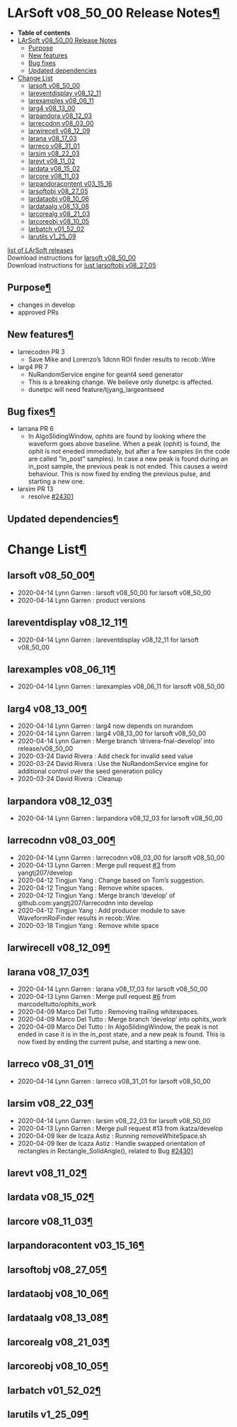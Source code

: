 LArSoft v08\_50\_00 Release Notes[¶](#LArSoft-v08_50_00-Release-Notes)
======================================================================

-   **Table of contents**
-   [LArSoft v08\_50\_00 Release Notes](#LArSoft-v08_50_00-Release-Notes)
    -   [Purpose](#Purpose)
    -   [New features](#New-features)
    -   [Bug fixes](#Bug-fixes)
    -   [Updated dependencies](#Updated-dependencies)
-   [Change List](#Change-List)
    -   [larsoft v08\_50\_00](#larsoft-v08_50_00)
    -   [lareventdisplay v08\_12\_11](#lareventdisplay-v08_12_11)
    -   [larexamples v08\_06\_11](#larexamples-v08_06_11)
    -   [larg4 v08\_13\_00](#larg4-v08_13_00)
    -   [larpandora v08\_12\_03](#larpandora-v08_12_03)
    -   [larrecodnn v08\_03\_00](#larrecodnn-v08_03_00)
    -   [larwirecell v08\_12\_09](#larwirecell-v08_12_09)
    -   [larana v08\_17\_03](#larana-v08_17_03)
    -   [larreco v08\_31\_01](#larreco-v08_31_01)
    -   [larsim v08\_22\_03](#larsim-v08_22_03)
    -   [larevt v08\_11\_02](#larevt-v08_11_02)
    -   [lardata v08\_15\_02](#lardata-v08_15_02)
    -   [larcore v08\_11\_03](#larcore-v08_11_03)
    -   [larpandoracontent v03\_15\_16](#larpandoracontent-v03_15_16)
    -   [larsoftobj v08\_27\_05](#larsoftobj-v08_27_05)
    -   [lardataobj v08\_10\_06](#lardataobj-v08_10_06)
    -   [lardataalg v08\_13\_08](#lardataalg-v08_13_08)
    -   [larcorealg v08\_21\_03](#larcorealg-v08_21_03)
    -   [larcoreobj v08\_10\_05](#larcoreobj-v08_10_05)
    -   [larbatch v01\_52\_02](#larbatch-v01_52_02)
    -   [larutils v1\_25\_09](#larutils-v1_25_09)

[list of LArSoft releases](LArSoft_release_list)\
Download instructions for [larsoft v08\_50\_00](http://scisoft.fnal.gov/scisoft/bundles/larsoft/v08_50_00/larsoft-v08_50_00.html)\
Download instructions for [just larsoftobj v08\_27\_05](http://scisoft.fnal.gov/scisoft/bundles/larsoftobj/v08_27_05/larsoftobj-v08_27_05.html)


Purpose[¶](#Purpose)
--------------------

-   changes in develop
-   approved PRs


New features[¶](#New-features)
------------------------------

-   larrecodnn PR 3
    -   Save Mike and Lorenzo’s 1dcnn ROI finder results to recob::Wire
-   larg4 PR 7
    -   NuRandomService engine for geant4 seed generator
    -   This is a breaking change. We believe only dunetpc is affected.
    -   dunetpc will need feature/tjyang\_largeantseed


Bug fixes[¶](#Bug-fixes)
------------------------

-   larrana PR 6
    -   In AlgoSlidingWindow, ophits are found by looking where the waveform goes above baseline. When a peak (ophit) is found, the ophit is not eneded immediately, but after a few samples (in the code are called “in\_post” samples). In case a new peak is found during an in\_post sample, the previous peak is not ended. This causes a weird behaviour. This is now fixed by ending the previous pulse, and starting a new one.
-   larsim PR 13
    -   resolve [\#24301](/redmine/issues/24301 "Bug: Erroneous calculation of Rectangle_SolidAngle() in OpFastScintillation. (Closed)")


Updated dependencies[¶](#Updated-dependencies)
----------------------------------------------


Change List[¶](#Change-List)
============================


larsoft v08\_50\_00[¶](#larsoft-v08_50_00)
------------------------------------------

-   2020-04-14 Lynn Garren : larsoft v08\_50\_00 for larsoft v08\_50\_00
-   2020-04-14 Lynn Garren : product versions


lareventdisplay v08\_12\_11[¶](#lareventdisplay-v08_12_11)
----------------------------------------------------------

-   2020-04-14 Lynn Garren : lareventdisplay v08\_12\_11 for larsoft v08\_50\_00


larexamples v08\_06\_11[¶](#larexamples-v08_06_11)
--------------------------------------------------

-   2020-04-14 Lynn Garren : larexamples v08\_06\_11 for larsoft v08\_50\_00


larg4 v08\_13\_00[¶](#larg4-v08_13_00)
--------------------------------------

-   2020-04-14 Lynn Garren : larg4 now depends on nurandom
-   2020-04-14 Lynn Garren : larg4 v08\_13\_00 for larsoft v08\_50\_00
-   2020-04-14 Lynn Garren : Merge branch ‘drivera-fnal-develop’ into release/v08\_50\_00
-   2020-03-24 David Rivera : Add check for invalid seed value
-   2020-03-24 David Rivera : Use the NuRandomService engine for additional control over the seed generation policy
-   2020-03-24 David Rivera : Cleanup


larpandora v08\_12\_03[¶](#larpandora-v08_12_03)
------------------------------------------------

-   2020-04-14 Lynn Garren : larpandora v08\_12\_03 for larsoft v08\_50\_00


larrecodnn v08\_03\_00[¶](#larrecodnn-v08_03_00)
------------------------------------------------

-   2020-04-14 Lynn Garren : larrecodnn v08\_03\_00 for larsoft v08\_50\_00
-   2020-04-13 Lynn Garren : Merge pull request [\#3](/redmine/issues/3 "Feature: Connect to Database with kerberos authentication (Rejected)") from yangtj207/develop
-   2020-04-12 Tingjun Yang : Change based on Tom’s suggestion.
-   2020-04-12 Tingjun Yang : Remove white spaces.
-   2020-04-12 Tingjun Yang : Merge branch ‘develop’ of github.com:yangtj207/larrecodnn into develop
-   2020-04-12 Tingjun Yang : Add producer module to save WaveformRoiFinder results in recob::Wire.
-   2020-03-18 Tingjun Yang : Remove white space


larwirecell v08\_12\_09[¶](#larwirecell-v08_12_09)
--------------------------------------------------


larana v08\_17\_03[¶](#larana-v08_17_03)
----------------------------------------

-   2020-04-14 Lynn Garren : larana v08\_17\_03 for larsoft v08\_50\_00
-   2020-04-13 Lynn Garren : Merge pull request [\#6](/redmine/issues/6 "Feature: Non-KCA Remediation (New)") from marcodeltutto/ophits\_work
-   2020-04-09 Marco Del Tutto : Removing trailing whitespaces.
-   2020-04-09 Marco Del Tutto : Merge branch ‘develop’ into ophits\_work
-   2020-04-09 Marco Del Tutto : In AlgoSlidingWindow, the peak is not ended in case it is in the in\_post state, and a new peak is found. This is now fixed by ending the current pulse, and starting a new one.


larreco v08\_31\_01[¶](#larreco-v08_31_01)
------------------------------------------

-   2020-04-14 Lynn Garren : larreco v08\_31\_01 for larsoft v08\_50\_00


larsim v08\_22\_03[¶](#larsim-v08_22_03)
----------------------------------------

-   2020-04-14 Lynn Garren : larsim v08\_22\_03 for larsoft v08\_50\_00
-   2020-04-13 Lynn Garren : Merge pull request \#13 from ikatza/develop
-   2020-04-09 Iker de Icaza Astiz : Running removeWhiteSpace.sh
-   2020-04-09 Iker de Icaza Astiz : Handle swapped orientation of rectangles in Rectangle\_SolidAngle(), related to Bug [\#24301](/redmine/issues/24301 "Bug: Erroneous calculation of Rectangle_SolidAngle() in OpFastScintillation. (Closed)")


larevt v08\_11\_02[¶](#larevt-v08_11_02)
----------------------------------------


lardata v08\_15\_02[¶](#lardata-v08_15_02)
------------------------------------------


larcore v08\_11\_03[¶](#larcore-v08_11_03)
------------------------------------------


larpandoracontent v03\_15\_16[¶](#larpandoracontent-v03_15_16)
--------------------------------------------------------------


larsoftobj v08\_27\_05[¶](#larsoftobj-v08_27_05)
------------------------------------------------


lardataobj v08\_10\_06[¶](#lardataobj-v08_10_06)
------------------------------------------------


lardataalg v08\_13\_08[¶](#lardataalg-v08_13_08)
------------------------------------------------


larcorealg v08\_21\_03[¶](#larcorealg-v08_21_03)
------------------------------------------------


larcoreobj v08\_10\_05[¶](#larcoreobj-v08_10_05)
------------------------------------------------


larbatch v01\_52\_02[¶](#larbatch-v01_52_02)
--------------------------------------------


larutils v1\_25\_09[¶](#larutils-v1_25_09)
------------------------------------------
